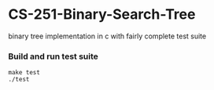 # CS-251-Binary-Search-Tree
binary tree implementation in c with fairly complete test suite

### Build and run test suite
```
make test
./test
```
